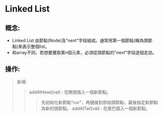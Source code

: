 Linked List
===========
概念:
----------
* Linked List 由節點(Node)及"next"字段組成。通常用第一個節點(稱為頭節點)來表示整個list。
* 和array不同，若想要獲取第n個元素，必須從頭節點的"next"字段逐個走訪。

操作:
-----
> 新增:
>> addAtHead(val) : 在開頭插入一個新節點。
>>> 先初始化新節點"cur"，再鏈接到原始頭節點，最後指定新節點為新的頭節點。
>> addAtTail(val) : 在尾巴插入一個新節點。
>>> 
